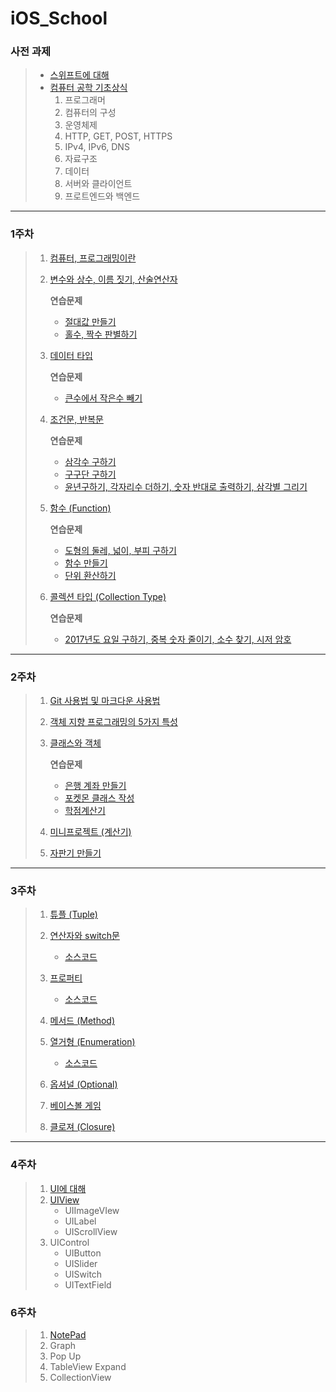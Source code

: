 # iOS_School



### 사전 과제

> - [스위프트에 대해](https://github.com/simajune/iOS_School/tree/master/Class/PreStudy_Swift)
> - [컴퓨터 공학 기초상식](https://github.com/simajune/iOS_School/tree/master/Class/PreStudy_BasicComputer)
>   1. 프로그래머
>   2. 컴퓨터의 구성
>   3. 운영체제
>   4. HTTP, GET, POST, HTTPS
>   5. IPv4, IPv6, DNS
>   6. 자료구조
>   7. 데이터
>   8. 서버와 클라이언트
>   9. 프로트엔드와 백엔드

** **



### 1주차

> 1. [컴퓨터, 프로그래밍이란](https://github.com/simajune/iOS_School/tree/master/Class/PreStudy_BasicComputer)
>
> 2. [변수와 상수, 이름 짓기, 산술연산자](https://github.com/simajune/iOS_School/tree/master/Class/170906_IntLet)
>
>    **연습문제**
>
>     - [절대값 만들기](https://github.com/simajune/iOS_School/tree/master/SourceCode/170905_AbsoluteValue)
>    - [홀수, 짝수 판별하기](https://github.com/simajune/iOS_School/tree/master/SourceCode/170905_EvenOdd)
>
> 3. [데이터 타입](https://github.com/simajune/iOS_School/tree/master/Class/170907_DataType)
>
>    **연습문제**
>
>    - [큰수에서 작은수 빼기](https://github.com/simajune/iOS_School/tree/master/SourceCode/170905_MinusPositive)
>
> 4. [조건문, 반복문](https://github.com/simajune/iOS_School/tree/master/Class/170908_IfFor)
>
>    **연습문제**
>
>    - [삼각수 구하기](https://github.com/simajune/iOS_School/tree/master/SourceCode/170905_TriangularNum)
>    - [구구단 구하기](https://github.com/simajune/iOS_School/tree/master/SourceCode/170906_Gugudan)
>    - [윤년구하기, 각자리수 더하기, 숫자 반대로 출력하기, 삼각별 그리기](https://github.com/simajune/iOS_School/tree/master/SourceCode/170906_IfFor)
>
> 5. [함수 (Function)](https://github.com/simajune/iOS_School/tree/master/Class/170909_Function)
>
>    **연습문제**
>
>    - [도형의 둘레, 넓이, 부피 구하기](https://github.com/simajune/iOS_School/tree/master/SourceCode/170906_AreaPerimeterVolume)
>    - [함수 만들기](https://github.com/simajune/iOS_School/tree/master/SourceCode/170906_Function)
>    - [단위 환산하기](https://github.com/simajune/iOS_School/tree/master/SourceCode/170911_Dimensions)
>
> 6. [콜렉션 타입 (Collection Type)](https://github.com/simajune/iOS_School/tree/master/Class/170910_Collectiontype)
>
>    **연습문제**
>
>    - [2017년도 요일 구하기, 중복 숫자 줄이기, 소수 찾기, 시저 암호](https://github.com/simajune/iOS_School/tree/master/SourceCode/170912_ArrayEx)

** **



### 2주차

> 1. [Git 사용법 및 마크다운 사용법](https://github.com/simajune/iOS_School/tree/master/Class/170913_Git)
>
> 2. [객체 지향 프로그래밍의 5가지 특성](https://github.com/simajune/iOS_School/tree/master/Class/170912_HW)
>
> 3. [클래스와 객체](https://github.com/simajune/iOS_School/tree/master/Class/170914_Class)
>
>    **연습문제**
>
>    - [은행 계좌 만들기](https://github.com/simajune/iOS_School/tree/master/SourceCode/170914_BankSystem)
>    - [포켓몬 클래스 작성](https://github.com/simajune/iOS_School/tree/master/SourceCode/170917_Pokemon)
>    - [학점계산기](https://github.com/simajune/iOS_School/tree/master/SourceCode/170914_CreditsCalculator)
>
> 4. [미니프로젝트 (계산기)](https://github.com/simajune/iOS_School/tree/master/Project/170911_MyCalculator)
>
> 5. [자판기 만들기](https://github.com/simajune/iOS_School/tree/master/Project/VendingMachine)

** **



### 3주차

> 1. [튜플 (Tuple)](https://github.com/simajune/iOS_School/tree/master/Class/170917_Tuple)
>
> 2. [연산자와 switch문](https://github.com/simajune/iOS_School/tree/master/Class/170918_Switch)
>
>    - [소스코드](https://github.com/simajune/iOS_School/tree/master/SourceCode/170918_Switch)
>
> 3. [프로퍼티](https://github.com/simajune/iOS_School/tree/master/Class/170918_Property)
>
>    - [소스코드](https://github.com/simajune/iOS_School/tree/master/SourceCode/170918_Property)
>
> 4. [메서드 (Method)](https://github.com/simajune/iOS_School/tree/master/Class/170918_Method)
>
> 5. [열거형 (Enumeration)](https://github.com/simajune/iOS_School/tree/master/Class/170919_Enum)
>
>    - [소스코드](https://github.com/simajune/iOS_School/tree/master/SourceCode/170919_Enum)
>
> 6. [옵셔널 (Optional)](https://github.com/simajune/iOS_School/tree/master/Class/170920_Optional)
>
> 7. [베이스볼 게임](https://github.com/simajune/iOS_School/tree/master/Project/BaseballGame)
>
> 8. [클로져 (Closure)](https://github.com/simajune/iOS_School/tree/master/Class/170921_Closure)
>

** **



### 4주차

> 1. [UI에 대해](https://github.com/simajune/iOS_School/tree/master/Class/170925_UI)
> 2. [UIView](https://github.com/simajune/iOS_School/tree/master/Class/170925_UIView)
>    - UIImageVIew
>    - UILabel
>    - UIScrollView
> 3. UIControl
>    - UIButton
>    - UISlider
>    - UISwitch
>    - UITextField
>
>



### 6주차

> 1. [NotePad](https://github.com/simajune/iOS_School/tree/master/SourceCode/170928_Notepad)
> 2. Graph
> 3. Pop Up
> 4. TableView Expand
> 5. CollectionView